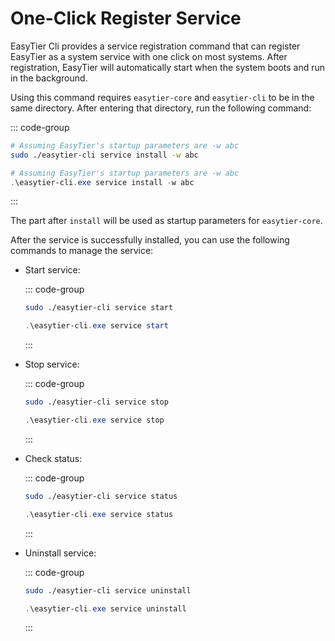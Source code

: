 # One-Click Register Service

EasyTier Cli provides a service registration command that can register EasyTier as a system service with one click on most systems. After registration, EasyTier will automatically start when the system boots and run in the background.

Using this command requires `easytier-core` and `easytier-cli` to be in the same directory. After entering that directory, run the following command:

::: code-group

```sh [Linux]
# Assuming EasyTier's startup parameters are -w abc
sudo ./easytier-cli service install -w abc
```

```powershell [Windows]
# Assuming EasyTier's startup parameters are -w abc
.\easytier-cli.exe service install -w abc
```

:::

The part after `install` will be used as startup parameters for `easytier-core`.

After the service is successfully installed, you can use the following commands to manage the service:

- Start service:

  ::: code-group

  ```sh [Linux]
  sudo ./easytier-cli service start
  ```

  ```powershell [Windows]
  .\easytier-cli.exe service start
  ```

  :::

- Stop service:

  ::: code-group

  ```sh [Linux]
  sudo ./easytier-cli service stop
  ```

  ```powershell [Windows]
  .\easytier-cli.exe service stop
  ```

  :::

- Check status:

  ::: code-group

  ```sh [Linux]
  sudo ./easytier-cli service status
  ```

  ```powershell [Windows]
  .\easytier-cli.exe service status
  ```

  :::

- Uninstall service:

  ::: code-group

  ```sh [Linux]
  sudo ./easytier-cli service uninstall
  ```

  ```powershell [Windows]
  .\easytier-cli.exe service uninstall
  ```

  :::
